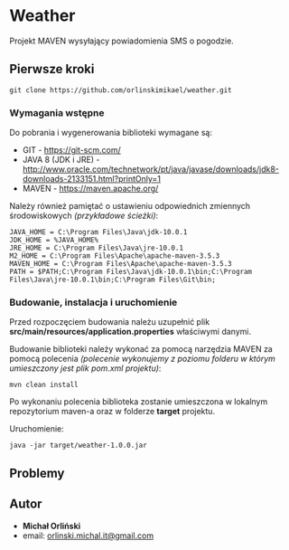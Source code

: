 # Weather

Projekt MAVEN wysyłający powiadomienia SMS o pogodzie.

## Pierwsze kroki


```
git clone https://github.com/orlinskimikael/weather.git
```

### Wymagania wstępne

Do pobrania i wygenerowania biblioteki wymagane są:

* GIT - https://git-scm.com/
* JAVA 8 (JDK i JRE) - http://www.oracle.com/technetwork/pt/java/javase/downloads/jdk8-downloads-2133151.html?printOnly=1
* MAVEN - https://maven.apache.org/


Należy również pamiętać o ustawieniu odpowiednich zmiennych środowiskowych *(przykładowe ścieżki)*:

```
JAVA_HOME = C:\Program Files\Java\jdk-10.0.1
JDK_HOME = %JAVA_HOME%
JRE_HOME = C:\Program Files\Java\jre-10.0.1
M2_HOME = C:\Program Files\Apache\apache-maven-3.5.3
MAVEN_HOME = C:\Program Files\Apache\apache-maven-3.5.3
PATH = $PATH;C:\Program Files\Java\jdk-10.0.1\bin;C:\Program Files\Java\jre-10.0.1\bin;C:\Program Files\Git\bin;
```

### Budowanie, instalacja i uruchomienie

Przed rozpoczęciem budowania należu uzupełnić plik **src/main/resources/application.properties** właściwymi danymi.

Budowanie biblioteki należy wykonać za pomocą narzędzia MAVEN za pomocą polecenia *(polecenie wykonujemy z poziomu folderu w którym umieszczony jest plik pom.xml projektu)*:

```
mvn clean install
```

Po wykonaniu polecenia biblioteka zostanie umieszczona w lokalnym repozytorium maven-a oraz w folderze **target** projektu.

Uruchomienie:

```
java -jar target/weather-1.0.0.jar
```

## Problemy


## Autor

* **Michał Orliński**
* email: orlinski.michal.it@gmail.com